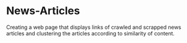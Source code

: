 # News-Articles

Creating a web page that displays links of crawled and scrapped news articles and clustering the articles according to similarity of content.
